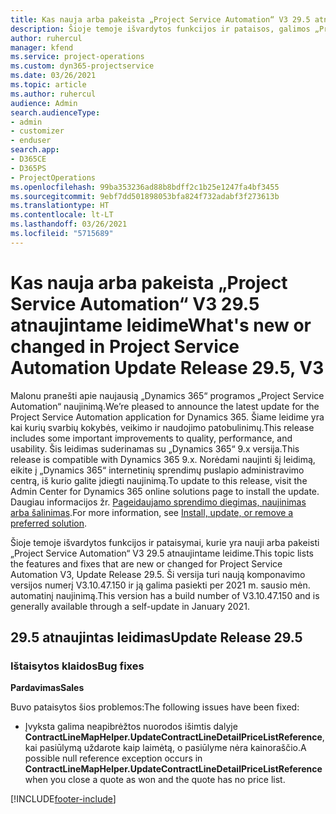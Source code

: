 ```yaml
---
title: Kas nauja arba pakeista „Project Service Automation“ V3 29.5 atnaujintame leidime, karštoji pataisa
description: Šioje temoje išvardytos funkcijos ir pataisos, galimos „Project Service Automation“ V3 29.5 atnaujintame leidime, karštojoje pataisoje.
author: ruhercul
manager: kfend
ms.service: project-operations
ms.custom: dyn365-projectservice
ms.date: 03/26/2021
ms.topic: article
ms.author: ruhercul
audience: Admin
search.audienceType:
- admin
- customizer
- enduser
search.app:
- D365CE
- D365PS
- ProjectOperations
ms.openlocfilehash: 99ba353236ad88b8bdff2c1b25e1247fa4bf3455
ms.sourcegitcommit: 9ebf7dd501898053bfa824f732adabf3f273613b
ms.translationtype: HT
ms.contentlocale: lt-LT
ms.lasthandoff: 03/26/2021
ms.locfileid: "5715689"
---
```

# <a name="whats-new-or-changed-in-project-service-automation-update-release-295-v3"></a><span data-ttu-id="2711a-103">Kas nauja arba pakeista „Project Service Automation“ V3 29.5 atnaujintame leidime</span><span class="sxs-lookup"><span data-stu-id="2711a-103">What's new or changed in Project Service Automation Update Release 29.5, V3</span></span>

<span data-ttu-id="2711a-104">Malonu pranešti apie naujausią „Dynamics 365“ programos „Project Service Automation“ naujinimą.</span><span class="sxs-lookup"><span data-stu-id="2711a-104">We’re pleased to announce the latest update for the Project Service Automation application for Dynamics 365.</span></span> <span data-ttu-id="2711a-105">Šiame leidime yra kai kurių svarbių kokybės, veikimo ir naudojimo patobulinimų.</span><span class="sxs-lookup"><span data-stu-id="2711a-105">This release includes some important improvements to quality, performance, and usability.</span></span> <span data-ttu-id="2711a-106">Šis leidimas suderinamas su „Dynamics 365“ 9.x versija.</span><span class="sxs-lookup"><span data-stu-id="2711a-106">This release is compatible with Dynamics 365 9.x.</span></span> <span data-ttu-id="2711a-107">Norėdami naujinti šį leidimą, eikite į „Dynamics 365“ internetinių sprendimų puslapio administravimo centrą, iš kurio galite įdiegti naujinimą.</span><span class="sxs-lookup"><span data-stu-id="2711a-107">To update to this release, visit the Admin Center for Dynamics 365 online solutions page to install the update.</span></span> <span data-ttu-id="2711a-108">Daugiau informacijos žr. [Pageidaujamo sprendimo diegimas, naujinimas arba šalinimas](https://docs.microsoft.com/power-platform/admin/install-remove-preferred-solution).</span><span class="sxs-lookup"><span data-stu-id="2711a-108">For more information, see [Install, update, or remove a preferred solution](https://docs.microsoft.com/power-platform/admin/install-remove-preferred-solution).</span></span>

<span data-ttu-id="2711a-109">Šioje temoje išvardytos funkcijos ir pataisymai, kurie yra nauji arba pakeisti „Project Service Automation“ V3 29.5 atnaujintame leidime.</span><span class="sxs-lookup"><span data-stu-id="2711a-109">This topic lists the features and fixes that are new or changed for Project Service Automation V3, Update Release 29.5.</span></span> <span data-ttu-id="2711a-110">Ši versija turi naują komponavimo versijos numerį V3.10.47.150 ir ją galima pasiekti per 2021 m. sausio mėn. automatinį naujinimą.</span><span class="sxs-lookup"><span data-stu-id="2711a-110">This version has a build number of V3.10.47.150 and is generally available through a self-update in January 2021.</span></span>

## <a name="update-release-295"></a><span data-ttu-id="2711a-111">29.5 atnaujintas leidimas</span><span class="sxs-lookup"><span data-stu-id="2711a-111">Update Release 29.5</span></span>

### <a name="bug-fixes"></a><span data-ttu-id="2711a-112">Ištaisytos klaidos</span><span class="sxs-lookup"><span data-stu-id="2711a-112">Bug fixes</span></span>


<span data-ttu-id="2711a-113">**Pardavimas**</span><span class="sxs-lookup"><span data-stu-id="2711a-113">**Sales**</span></span>

<span data-ttu-id="2711a-114">Buvo pataisytos šios problemos:</span><span class="sxs-lookup"><span data-stu-id="2711a-114">The following issues have been fixed:</span></span>

- <span data-ttu-id="2711a-115">Įvyksta galima neapibrėžtos nuorodos išimtis dalyje **ContractLineMapHelper.UpdateContractLineDetailPriceListReference**, kai pasiūlymą uždarote kaip laimėtą, o pasiūlyme nėra kainoraščio.</span><span class="sxs-lookup"><span data-stu-id="2711a-115">A possible null reference exception occurs in **ContractLineMapHelper.UpdateContractLineDetailPriceListReference** when you close a quote as won and the quote has no price list.</span></span>


[!INCLUDE[footer-include](../includes/footer-banner.md)]
